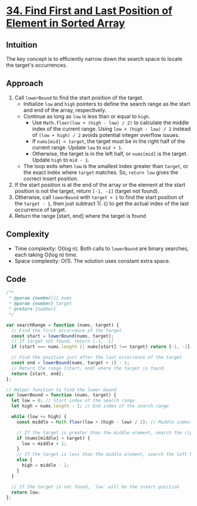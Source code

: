 # [34. Find First and Last Position of Element in Sorted Array](https://leetcode.com/problems/find-first-and-last-position-of-element-in-sorted-array/)

## Intuition

The key concept is to efficiently narrow down the search space to locate the target's occurrences.

## Approach

1. Call `lowerBound` to find the start position of the target.
   - Initialize `low` and `high` pointers to define the search range as the start and end of the array, respectively.
   - Continue as long as `low` is less than or equal to `high`.
     - Use `Math.floor(low + (high - low) / 2)` to calculate the middle index of the current range. Using `low + (high - low) / 2` instead of `(low + high) / 2` avoids potential integer overflow issues. 
     - If `nums[mid] < target`, the target must be in the right half of the current range. Update `low` to `mid + 1`.
     - Otherwise, the target is in the left half, or `nums[mid]` is the target. Update `high` to `mid - 1`.
   - The loop exits when `low` is the smallest index greater than `target`, or the exact index where `target` matches. So, `return low` gives the correct insert position.
2. If the start position is at the end of the array or the element at the start position is not the target, return `[-1, -1]` (target not found).
3. Otherwise, call `lowerBound` with `target + 1` to find the start position of the `target - 1`, then just subtract 1(`-1`) to get the actual index of the last occurrence of target.
4. Return the range [start, end] where the target is found

## Complexity

- Time complexity: O(log n). Both calls to `lowerBound` are binary searches, each taking O(log n) time.
- Space complexity: O(1). The solution uses constant extra space.

## Code

```javascript
/**
 * @param {number[]} nums
 * @param {number} target
 * @return {number}
 */

var searchRange = function (nums, target) {
  // Find the first occurrence of the target
  const start = lowerBound(nums, target);
  // If target not found, return [-1, -1]
  if (start === nums.length || nums[start] !== target) return [-1, -1];

  // Find the position just after the last occurrence of the target
  const end = lowerBound(nums, target + 1) - 1;
  // Return the range [start, end] where the target is found
  return [start, end];
};

// Helper function to find the lower bound
var lowerBound = function (nums, target) {
  let low = 0; // Start index of the search range
  let high = nums.length - 1; // End index of the search range

  while (low <= high) {
    const middle = Math.floor(low + (high - low) / 2); // Middle index

    // If the target is greater than the middle element, search the right half
    if (nums[middle] < target) {
      low = middle + 1;
    }
    // If the target is less than the middle element, search the left half
    else {
      high = middle - 1;
    }
  }

  // If the target is not found, `low` will be the insert position
  return low;
};
```
